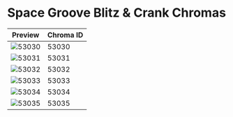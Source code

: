 # Space Groove Blitz & Crank Chromas

| Preview | Chroma ID |
|---------|-----------|
| ![53030](https://raw.communitydragon.org/latest/plugins/rcp-be-lol-game-data/global/default/v1/champion-chroma-images/53/53030.png) | 53030 |
| ![53031](https://raw.communitydragon.org/latest/plugins/rcp-be-lol-game-data/global/default/v1/champion-chroma-images/53/53031.png) | 53031 |
| ![53032](https://raw.communitydragon.org/latest/plugins/rcp-be-lol-game-data/global/default/v1/champion-chroma-images/53/53032.png) | 53032 |
| ![53033](https://raw.communitydragon.org/latest/plugins/rcp-be-lol-game-data/global/default/v1/champion-chroma-images/53/53033.png) | 53033 |
| ![53034](https://raw.communitydragon.org/latest/plugins/rcp-be-lol-game-data/global/default/v1/champion-chroma-images/53/53034.png) | 53034 |
| ![53035](https://raw.communitydragon.org/latest/plugins/rcp-be-lol-game-data/global/default/v1/champion-chroma-images/53/53035.png) | 53035 |